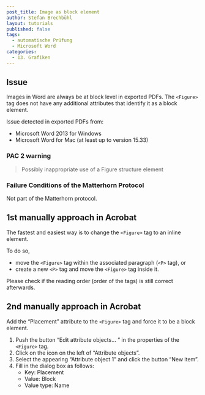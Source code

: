 ```yaml
---
post_title: Image as block element
author: Stefan Brechbühl
layout: tutorials
published: false
tags:
  - automatische Prüfung
  - Microsoft Word
categories:
  - 13. Grafiken
---
```

## Issue

Images in Word are always be at block level in exported PDFs. The `<Figure>` tag does not have any additional attributes that identify it as a block element.

Issue detected in exported PDFs from:

* Microsoft Word 2013 for Windows
* Microsoft Word for Mac (at least up to version 15.33)

### PAC 2 warning

> Possibly inappropriate use of a Figure structure element

### Failure Conditions of the Matterhorn Protocol

Not part of the Matterhorn protocol.

## 1st manually approach in Acrobat

The fastest and easiest way is to change the `<Figure>` tag to an inline element.

To do so,

* move the `<Figure>` tag within the associated paragraph (`<P>` tag), or
* create a new `<P>` tag and move the `<Figure>` tag inside it.

Please check if the reading order (order of the tags) is still correct afterwards.

## 2nd manually approach in Acrobat

Add the “Placement” attribute to the `<Figure>` tag and force it to be a block element.

1. Push the button “Edit attribute objects... ” in the properties of the `<Figure>` tag.
2. Click on the icon on the left of “Attribute objects”.
3. Select the appearing “Attribute object 1” and click the button “New item”.
4. Fill in the dialog box as follows:
    * Key: Placement
    * Value: Block
    * Value type: Name
